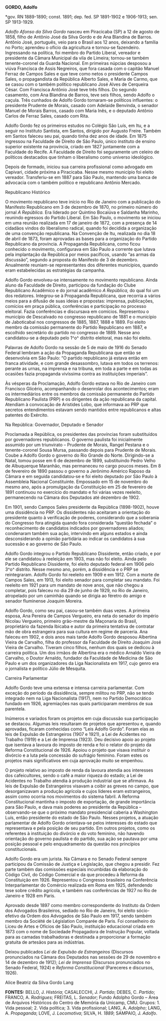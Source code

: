 **GORDO, Adolfo**

\*gov. RN 1889-1890; const. 1891; dep. fed. SP 1891-1902 e 1906-1913;
sen. SP 1913-1929.

*Adolfo Afonso da Silva Gordo* nasceu em Piracicaba (SP) a 12 de agosto
de 1858, filho de Antônio José da Silva Gordo e de Ana Blandina de
Barros. Antônio José, português, veio para o Brasil aos 12 anos,
deixando a família no Porto; aprendeu o ofício da agricultura e
tornou-se fazendeiro. Ingressando na política, foi membro do Partido
Liberal, vereador e presidente da Câmara Municipal da vila de Limeira;
tornou-se também tenente-coronel da Guarda Nacional. Em primeiras
núpcias desposou a viúva Francisca de Assis Negreiros, que fora casada
com o capitão Manuel Ferraz de Campos Sales e que teve como netos o
presidente Campos Sales, o propagandista da República Alberto Sales, e
Maria de Carmo, que se casou com o também político republicano José
Alves de Cerqueira César. Com Francisca Antônio José teve três filhos.
Do segundo casamento, com Ana Blandina de Barros, teve seis filhos,
sendo Adolfo o caçula. Três cunhados de Adolfo Gordo tornaram-se
políticos influentes: o presidente Prudente de Morais, casado com
Adelaide Benvinda, o senador Manuel de Morais Barros, casado com Maria
Inês, e o deputado Antônio Carlos de Ferraz Sales, casado com Rita.

Adolfo Gordo fez os primeiros estudos no Colégio São Luís, em Itu, e a
seguir no Instituto Santista, em Santos, dirigido por Augusto Freire.
Também em Santos faleceu seu pai, quando tinha dez anos de idade. Em
1875 ingressou na Faculdade de Direito de São Paulo, único instituto de
ensino superior existente na província, criado em 1827 juntamente com a
Faculdade do Recife. A Faculdade de Direito foi seguramente um celeiro
de políticos destacados que tinham o liberalismo como universo
ideológico.

Depois de formado, iniciou sua carreira profissional como advogado em
Capivari, cidade próxima a Piracicaba. Nesse mesmo município foi eleito
vereador. Transferiu-se em 1887 para São Paulo, mantendo uma banca de
advocacia com o também político e republicano Antônio Mercado.

Republicano Histórico

O movimento republicano teve início no Rio de Janeiro com a publicação
do Manifesto Republicano em 3 de dezembro de 1870, no primeiro número do
jornal *A República.* Era liderado por Quintino Bocaiúva e Saldanha
Marinho, reunindo egressos do Partido Liberal. Em São Paulo, o movimento
se iniciou em uma reunião realizada em 17 de janeiro de 1872, com a
presença de 14 cidadãos vindos do liberalismo radical, quando foi
decidida a organização de uma convenção republicana. Na Convenção de
Itu, realizada no dia 18 de abril de 1873, foram aprovadas as bases para
a organização do Partido Republicano da província. A Propaganda
Republicana, como ficou conhecido o movimento, configurava em São Paulo
a corrente que lutava pela implantação da República por meios pacíficos,
usando “as armas da discussão”, segundo a proposta do Manifesto de 3 de
dezembro. Anualmente reuniam-se representantes dos diferentes
municípios, quando eram estabelecidas as estratégias da campanha.

Adolfo Gordo envolveu-se intensamente no movimento republicano. Ainda
aluno da Faculdade de Direito, participou da fundação do Clube
Republicano Acadêmico e do jornal acadêmico *A República,* do qual foi
um dos redatores. Integrou-se à Propaganda Republicana, que recorria a
vários meios para a difusão de suas ideias e propostas: imprensa,
publicações, comícios em praça pública, conferências e participação no
processo eleitoral. Fazia conferências e discursava em comícios.
Representou o município de Descalvado no congresso republicano de 1881 e
o município de Jaboticabal nos congressos de 1885, 1887, 1888 e 1889.
Foi eleito membro da comissão permanente do Partido Republicano em 1887,
e escolhido secretário do partido no congresso de 1889. Nesse ano
candidatou-se a deputado pelo 1^o^ distrito eleitoral, mas não foi
eleito.

Palavras de Adolfo Gordo na sessão de 5 de maio de 1916 do Senado
Federal lembram a ação da Propaganda Republicana que então se
desenvolvia em São Paulo: “O partido republicano já estava então em
franca atividade, e com grande desassombro, lutava em todos os terrenos:
perante as urnas, na imprensa e na tribuna, em toda a parte e em todas
as ocasiões fazia propaganda vivíssima contra as instituições
imperiais”.

Às vésperas da Proclamação, Adolfo Gordo estava no Rio de Janeiro com
Francisco Glicério, acompanhando o desenrolar dos acontecimentos; eram
os intermediários entre os membros da comissão permanente do Partido
Republicano Paulista (PRP) e os dirigentes da ação republicana da
capital. Atendiam à convocação de Aristides Lobo, que informava ao PRP
que secretos entendimentos estavam sendo mantidos entre republicanos e
altas patentes do Exército.

Na República: Governador, Deputado e Senador

Proclamada a República, os presidentes das províncias foram substituídos
por governadores republicanos. O governo paulista foi inicialmente
assumido por um triunvirato – Prudente de Morais, Rangel Pestana e o
tenente-coronel Sousa Mursa, passando depois para Prudente de Morais.
Coube a Adolfo Gordo o governo do Rio Grande do Norte. Dirigindo-se a
Natal, tomou posse em 6 de dezembro de 1899, substituindo Pedro Velho de
Albuquerque Maranhão, mas permaneceu no cargo poucos meses. Em 8 de
fevereiro de 1890 passou o governo a Jerônimo Américo Raposo da Câmara e
em seguida candidatou-se e foi eleito deputado por São Paulo à
Assembleia Nacional Constituinte. Empossado em 15 de novembro do mesmo
ano, após a promulgação da Constituição em 25 de fevereiro de 1891
continuou no exercício do mandato e foi várias vezes reeleito,
permanecendo na Câmara dos Deputados até dezembro de 1902.

Em 1901, sendo Campos Sales presidente da República (1898-1902), houve
uma dissidência no PRP. Os dissidentes não aceitaram a orientação do
presidente quanto à verificação de poderes, considerando que a soberania
do Congresso fora atingida quando fora considerada “questão fechada” o
reconhecimento de candidatos indicados por governadores aliados;
condenaram também sua ação, intervindo em alguns estados e ainda
desconsiderando a opinião partidária ao indicar os candidatos à sua
sucessão e ao governo de São Paulo.

Adolfo Gordo integrou o Partido Republicano Dissidente, então criado, e
por ele se candidatou à reeleição em 1903, mas não foi eleito. Ainda
pelo Partido Republicano Dissidente, foi eleito deputado federal em 1906
pelo 3^o^ distrito. Nesse mesmo ano, porém, a dissidência e o PRP se
reintegraram. Adolfo Gordo foi reeleito em 1909 e em 1912. Com a morte
de Campos Sales, em 1913, foi eleito senador para completar seu mandato.
Foi reeleito em 1921 para um mandato de nove anos, que não chegou a
completar, pois faleceu no dia 29 de junho de 1929, no Rio de Janeiro,
atropelado por um caminhão quando se dirigia ao féretro do amigo e
senador fluminense Joaquim Moreira.

Adolfo Gordo, como seu pai, casou-se também duas vezes. A primeira
esposa, Ana Pereira de Campos Vergueiro, era neta do senador do império
Nicolau Vergueiro, primeiro grão-mestre da Maçonaria do Brasil,
proprietário da fazenda Ibicaba e autor da primeira tentativa de
contratar mão de obra estrangeira para sua cultura em regime de
parceria. Ana faleceu em 1902, e dois anos mais tarde Adolfo Gordo
desposou Albertina Vieira de Carvalho, filha do professor da Faculdade
de Direito Joaquim José Vieira de Carvalho. Tiveram cinco filhos, nenhum
dos quais se dedicou à carreira política. Um dos irmãos de Albertina era
o médico Arnaldo Vieira de Carvalho, o Doutor Arnaldo, fundador da
Faculdade de Medicina de São Paulo e um dos organizadores da Liga
Nacionalista em 1917, cujo genro era o jornalista e político Júlio de
Mesquita.

Carreira Parlamentar

Adolfo Gordo teve uma extensa e intensa carreira parlamentar. Com
exceção do período da dissidência, sempre militou no PRP, não se tendo
integrado nem na Liga Nacionalista (1917), nem no Partido Democrático
fundado em 1926, agremiações nas quais participaram membros de sua
parentela.

Inúmeros e variados foram os projetos em cuja discussão sua participação
se destacou. Algumas leis resultaram de projetos que apresentou e,
quando aprovadas, ficaram conhecidas como “Leis Adolfo Gordo”. Foram
elas as leis de Expulsão de Estrangeiros (1907 e 1921), a Lei de
Acidentes no Trabalho (1919) e a Lei de Imprensa (1923). Deu decisivo
apoio ao projeto que isentava a lavoura do imposto de renda e foi o
relator do projeto da Reforma Constitucional de 1926. Apoiou o projeto
que visava instituir o divórcio e a luta pela concessão do sufrágio
feminino. Foram estes os projetos mais significativos em cuja aprovação
muito se empenhou.

O projeto relativo ao imposto de renda da lavoura atendia aos interesses
dos cafeicultores, sendo o café a maior riqueza do estado; a Lei de
Acidentes no Trabalho atendia à produção industrial que se afirmava. As
leis de Expulsão de Estrangeiros visavam a coibir as greves no campo,
que desorganizavam a produção agrícola e cujos líderes eram
estrangeiros, assim como ocorria nos movimentos do sistema fabril. A
Reforma Constitucional mantinha o imposto de exportação, de grande
importância para São Paulo, e dava mais poderes ao presidente da
República – observando-se que o próximo mandato presidencial caberia a
Washington Luís, então presidente do estado de São Paulo. Nesses
projetos, a atuação parlamentar de Adolfo Gordo orientava-se pelos
interesses do estado que representava e pela posição de seu partido. Em
outros projetos, como os referentes à instituição do divórcio e do voto
feminino, não havendo orientação do governo paulista e do partido, sua
ação se pautava por uma posição pessoal e pelo enquadramento da questão
nos princípios constitucionais.

Adolfo Gordo era um jurista. Na Câmara e no Senado Federal sempre
participou da Comissão de Justiça e Legislação, que chegou a presidir.
Fez parte também das comissões especiais incumbidas da elaboração do
Código Civil, do Código Comercial e da que procedeu à Reforma da
Constituição em 1926. Representou o Congresso brasileiro na Conferência
Interparlamentar do Comércio realizada em Roma em 1925, defendendo tese
sobre crédito agrícola, e também nas conferências de 1927 no Rio de
Janeiro e 1928 em Paris.

Aprovado desde 1897 como membro correspondente do Instituto da Ordem dos
Advogados Brasileiros, sediado no Rio de Janeiro, foi eleito
sócio-efetivo da Ordem dos Advogados de São Paulo em 1917, sendo também
membro da Société de Législation Comparée de Paris. Foi conselheiro do
Liceu de Artes e Ofícios de São Paulo, instituição educacional criada em
1873 com o nome de Sociedade Propagadora de Instrução Popular, voltada
para as camadas trabalhadoras e destinada a proporcionar a formação
gratuita de artesãos para as indústrias.

Deixou publicados *Lei de Expulsão de Estrangeiros* (Discursos
pronunciados na Câmara dos Deputados nas sessões de 29 de novembro e 14
de dezembro de 1912); *Lei de Imprensa* (Discursos pronunciados no
Senado Federal, 1924) e *Reforma Constitucional* (Pareceres e discursos,
1926).

Alice Beatriz da Silva Gordo Lang

**FONTES:** BELLO, J. *História*; CASALECCHI, J. *Partido*; DEBES, C.
*Partido*; FRANCO, A. *Rodrigues*; FREITAS, L. *Senador*; Fundo Adolpho
Gordo – Área de Arquivos Históricos do Centro de Memória da Unicamp,
CMU. Grupos: 1. Vida pessoal; 2. Vida política; 3. Vida profissional;
LANG, A. *Adolpho*; LANG, A. *Propaganda*; LOVE, J. *Locomotiva*; SILVA,
H. *1889*; SAMPAIO, J. *Adolfo*.
